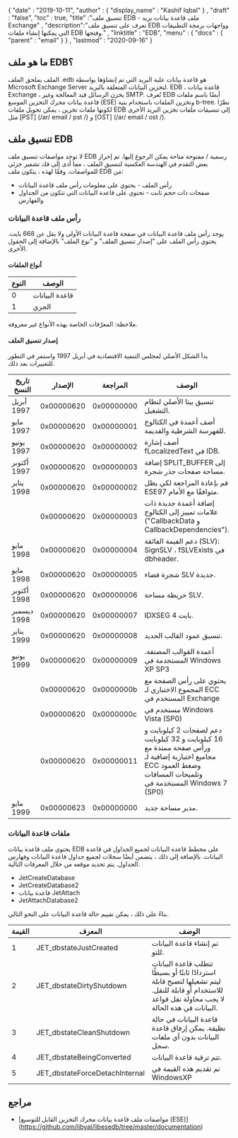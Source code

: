 {
  "date" : "2019-10-11",
  "author" : {
    "display_name" : "Kashif Iqbal"
} ,
  "draft" : "false",
  "toc" : true,
  "title" :"تنسيق ملف EDB - ملف قاعدة بيانات بريد Exchange" ,
  "description":"تعرف على تنسيق ملف EDB وواجهات برمجة التطبيقات التي يمكنها إنشاء ملفات EDB وفتحها." ,
  "linktitle" : "EDB",
  "menu" : {
    "docs" : {
      "parent" : "email"
}
} ,
  "lastmod" : "2020-09-16"
}

## ما هو ملف EDB؟

الملف بملحق الملف .edb هو قاعدة بيانات علبة البريد التي تم إنشاؤها بواسطة Microsoft Exchange Server لتخزين البيانات المتعلقة بالبريد. EDB ، قاعدة بيانات Exchange ، يخزن الرسائل قيد المعالجة وغير SMTP. تُعرف EDB أيضًا باسم ملفات قاعدة بيانات محرك التخزين الموسع (ESE) وتخزين الملفات باستخدام بنية b-tree. نظرًا لكونها ملفات تخزين ، يمكن تحويل ملفات EDB إلى تنسيقات ملفات تخزين البريد الأخرى مثل [PST] (/ar/ email / pst /) و [OST] (/ar/ email / ost /).

## تنسيق ملف EDB

لا توجد مواصفات تنسيق ملف EDB رسمية / مفتوحة متاحة يمكن الرجوع إليها. تم إحراز بعض التقدم في الهندسة العكسية لتنسيق الملف ، مما أدى إلى فك تشفير جزئي للمواصفات. وفقًا لهذه ، يتكون ملف EDB من:
* رأس الملف - يحتوي على معلومات رأس ملف قاعدة البيانات
* صفحات ذات حجم ثابت - تحتوي على قاعدة البيانات التي تتكون من الجداول والفهارس

### رأس ملف قاعدة البيانات
يوجد رأس ملف قاعدة البيانات في صفحة قاعدة البيانات الأولى ولا يقل عن 668 بايت. يحتوي رأس الملف على "إصدار تنسيق الملف" و "نوع الملف" بالإضافة إلى الحقول الأخرى.

#### أنواع الملفات
| النوع | الوصف
---|---|
| 0 | قاعدة البيانات |
| 1 | الجري |

ملاحظة: المعرّفات الخاصة بهذه الأنواع غير معروفة.

#### إصدار تنسيق الملف
بدأ الشكل الأصلي لمجلس التنمية الاقتصادية في أبريل 1997 واستمر في التطور للتغييرات بعد ذلك.

| تاريخ النسخ | الإصدار | المراجعة | الوصف
---|---|---|---|
| أبريل 1997 | 0x00000620 | 0x00000000 | تنسيق بيتا الأصلي لنظام التشغيل. |
| مايو 1997 | 0x00000620 | 0x00000001 | أضف أعمدة في الكتالوج للفهرسة الشرطية والقديمة. |
| يونيو 1997 | 0x00000620 | 0x00000002 | أضف إشارة fLocalizedText في IDB.
| أكتوبر 1997 | 0x00000620 | 0x00000003 | إضافة SPLIT_BUFFER إلى مساحة صفحات جذر شجرة.
| يناير 1998 | 0x00000620 | 0x00000002 | قم بإعادة المراجعة لكي يظل ESE97 متوافقًا مع الأمام.
|| 0x00000620 | 0x00000003 | إضافة أعمدة جديدة ذات علامات تمييز إلى الكتالوج ("CallbackData و CallbackDependencies").
| مايو 1998 | 0x00000620 | 0x00000004 | دعم القيمة الفائقة (SLV): SignSLV ، fSLVExists في dbheader.
| مايو 1998 | 0x00000620 | 0x00000005 | شجرة فضاء SLV جديدة. |
| أكتوبر 1998 | 0x00000620 | 0x00000006 | خريطة مساحة SLV. |
| ديسمبر 1998 | 0x00000620 | 0x00000007 | IDXSEG 4 بايت. |
| يناير 1999 | 0x00000620 | 0x00000008 | تنسيق عمود القالب الجديد. |
| يونيو 1999 | 0x00000620 | 0x00000009 | أعمدة القوالب المصنفة. المستخدمة في Windows XP SP3 |
|| 0x00000620 | 0x0000000b | يحتوي على رأس الصفحة مع المجموع الاختباري لـ ECC المستخدم في Exchange |
|| 0x00000620 | 0x0000000c | مستخدم في Windows Vista (SP0) |
|| 0x00000620 | 0x00000011 | دعم لصفحات 2 كيلوبايت و 16 كيلوبايت و 32 كيلوبايت ورأس صفحة ممتدة مع مجاميع اختبارية إضافية لـ ECC وضغط العمود وتلميحات المسافات المستخدمة في Windows 7 (SP0) |
| مايو 1999 | 0x00000623 | 0x00000000 | مدير مساحة جديد. |

### ملفات قاعدة البيانات

يحتوي ملف قاعدة بيانات EDB على مخطط قاعدة البيانات لجميع الجداول في قاعدة البيانات. بالإضافة إلى ذلك ، يتضمن أيضًا سجلات لجميع جداول قاعدة البيانات وفهارس الجداول. يتم تحديد موقعه من خلال المعرفات التالية.

* JetCreateDatabase
* JetCreateDatabase2
* قاعدة بيانات JetAttach
* JetAttachDatabase2

بناءً على ذلك ، يمكن تقييم حالة قاعدة البيانات على النحو التالي.

| القيمة | المعرف | الوصف
---|---|---|
| 1 | JET_dbstateJustCreated | تم إنشاء قاعدة البيانات للتو. |
| 2 | JET_dbstateDirtyShutdown | تتطلب قاعدة البيانات استردادًا ثابتًا أو بسيطًا ليتم تشغيلها لتصبح قابلة للاستخدام أو قابلة للنقل. لا يجب محاولة نقل قواعد البيانات في هذه الحالة. |
| 3 | JET_dbstateCleanShutdown | قاعدة البيانات في حالة نظيفة. يمكن إرفاق قاعدة البيانات بدون أي ملفات سجل. |
| 4 | JET_dbstateBeingConverted | تتم ترقية قاعدة البيانات. |
| 5 | JET_dbstateForceDetachInternal | تم تقديم هذه القيمة في WindowsXP |
 

## مراجع
* [مواصفات ملف قاعدة بيانات محرك التخزين القابل للتوسيع (ESE)] (https://github.com/libyal/libesedb/tree/master/documentation)


